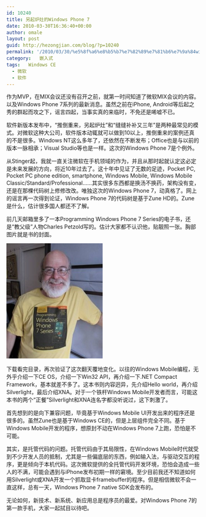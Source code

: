 ```yaml
---
id: 10240
title: 另起炉灶的Windows Phone 7
date: 2010-03-30T16:36:40+00:00
author: omale
layout: post
guid: http://hezongjian.com/blog/?p=10240
permalink: '/2010/03/30/%e5%8f%a6%e8%b5%b7%e7%82%89%e7%81%b6%e7%9a%84windows-phone-7/'
category:   嵌入式  
tags:   Windows CE
  - 微软
  - 软件
---
```

作为MVP，在MIX会议还没有召开之前，就第一时间知道了微软MIX会议的内容。以及Windows Phone 7系列的最新消息。虽然之前在iPhone, Android等后起之秀的群起而攻之下，谣言四起，当事实真的来临时，不免还是唏嘘不已。

软件新版本发布中，“推倒重来，另起炉灶”和“缝缝补补又三年”是两种最常见的模式。对微软这种大公司，软件版本动辄就可以做到10以上，推倒重来的案例还真的不是很多。Windows NT这么多年了，还依然在不断发布；Office也是与以前的版本一脉相承；Visual Studio等也是一样。这次的Windows Phone 7是个例外。

从Stinger起，我就一直关注微软在手机领域的作为，并且从那时起就认定这必定是未来发展的方向，将近10年过去了。这十年中见证了无数的足迹，Pocket PC, Pocket PC phone edition, smartphone, Windows Mobile, Windows Mobile Classic/Standard/Professional……其实很多东西都是换汤不换药，架构没有变，还是在那棵代码树上修修改改。唯独这次的Windows Phone 7，动真格了。网上的谣言再一次得到论证，Windows Phone 7的代码树是基于Zune HD的。Zune是什么，估计很多国人都还不了解。

前几天邮箱里多了一本Programming Windows Phone 7 Series的电子书，还是“教父级”人物Charles Petzold写的。估计大家都不认识他，贴靓照一张。胸部图片就是书的封面。

[<img class="alignnone size-medium wp-image-10242" title="petzold" src="/assets/images/2010/03/petzold-251x300.jpg" width="251" height="300" />](/assets/images/2010/03/petzold.jpg)

下载看完目录，再次验证了这次翻天覆地变化。以往的Windows Mobile编程，无外乎介绍一下CE OS，介绍一下Win32 API，再介绍一下.NET Compact Framework，基本就差不多了。这本书则内容迥异，先介绍Hello world，再介绍Silverlight，最后介绍XNA。对于一个铁杆Windows Mobile开发者而言，可能这本书的两个“正餐”Silverlight和XNA连名字都没听说过，这下刺激了。

首先想到的是向下兼容问题，毕竟基于Windows Mobile UI开发出来的程序还是很多的。虽然Zune也是基于Windows CE的，但是上层组件完全不同。基于Windows Mobile开发的程序，想原封不动在Windows Phone 7上跑，恐怕是不可能。

其实，是托管代码的问题。托管代码由于其局限性，在Windows Mobile时代就受到不少开发人员的抵制，尤其是一些偏底层的东西，例如输入法，与驱动交互的程序，更是倾向于本机代码。这次微软提供的全托管代码开发环境，恐怕会造成一些人的不满，可能会遇到与iPhone发布初期一样的窘境。至少目前我还不知道如何用Silverlight或XNA开发一个抓取显卡framebuffer的程序。但是相信微软不会一直这样，总有一天，Windows Phone 7 native SDK会发布的。

无论如何，新技术、新系统、新应用总是程序员的最爱。对Windows Phone 7的第一款手机，大家一起拭目以待吧。